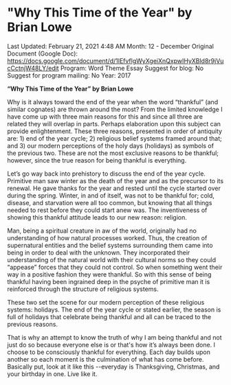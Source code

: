 # "Why This Time of the Year" by Brian Lowe

Last Updated: February 21, 2021 4:48 AM
Month: 12 - December
Original Document (Google Doc): https://docs.google.com/document/d/1lEfvflgWyXgeiXnQxpwIHyXBld8r9jVucCctnjW48LY/edit
Program: Word Theme Essay
Suggest for blog: No
Suggest for program mailing: No
Year: 2017

**“Why This Time of the Year” by Brian Lowe**

Why is it always toward the end of the year when the word “thankful” (and similar cognates) are thrown around the most? From the limited knowledge I have come up with three main reasons for this and since all three are related they will overlap in parts. Perhaps elaboration upon this subject can provide enlightenment. These three reasons, presented in order of antiquity are: 1) end of the year cycle; 2) religious belief systems framed around that; and 3) our modern perceptions of the holy days (holidays) as symbols of the previous two. These are not the most exclusive reasons to be thankful; however, since the true reason for being thankful is everything.

Let’s go way back into prehistory to discuss the end of the year cycle. Primitive man saw winter as the death of the year and as the precursor to its renewal. He gave thanks for the year and rested until the cycle started over during the spring. Winter, in and of itself, was not to be thankful for; cold, disease, and starvation were all too common, but knowing that all things needed to rest before they could start anew was. The inventiveness of showing this thankful attitude leads to our new reason: religion.

Man, being a spiritual creature in aw of the world, originally had no understanding of how natural processes worked. Thus, the creation of supernatural entities and the belief systems surrounding them came into being in order to deal with the unknown. They incorporated their understanding of the natural world with their cultural norms so they could “appease” forces that they could not control. So when something went their way in a positive fashion they were thankful. So with this sense of being thankful having been ingrained deep in the psyche of primitive man it is reinforced through the structure of religious systems.

These two set the scene for our modern perception of these religious systems: holidays. The end of the year cycle or stated earlier, the season is full of holidays that celebrate being thankful and all can be traced to the previous reasons.

That is why an attempt to know the truth of why I am being thankful and not just do so because everyone else is or that's how it’s always been done. I choose to be consciously thankful for everything. Each day builds upon another so each moment is the culmination of what has come before. Basically put, look at it like this --everyday is Thanksgiving, Christmas, and your birthday in one. Live like it.